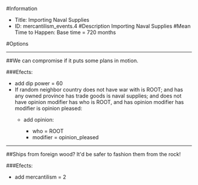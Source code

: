#Information
 - Title: Importing Naval Supplies
 - ID: mercantilism_events.4
#Description
Importing Naval Supplies
#Mean Time to Happen:
Base time = 720 months

#Options

___
##We can compromise if it puts some plans in motion.

###Efects:<ul><li>add dip power = 60</li><li>If random neighbor country does not have war with is ROOT; and  has any owned province has trade goods is naval supplies; and does not have opinion modifier has who is ROOT, and has opinion modifier has modifier is opinion pleased:</li><ul><li>add opinion:</li><ul><li>who = ROOT</li><li>modifier = opinion_pleased</li></ul></ul></ul>

___
##Ships from foreign wood? It'd be safer to fashion them from the rock!

###Efects:<ul><li>add mercantilism = 2</li></ul>
